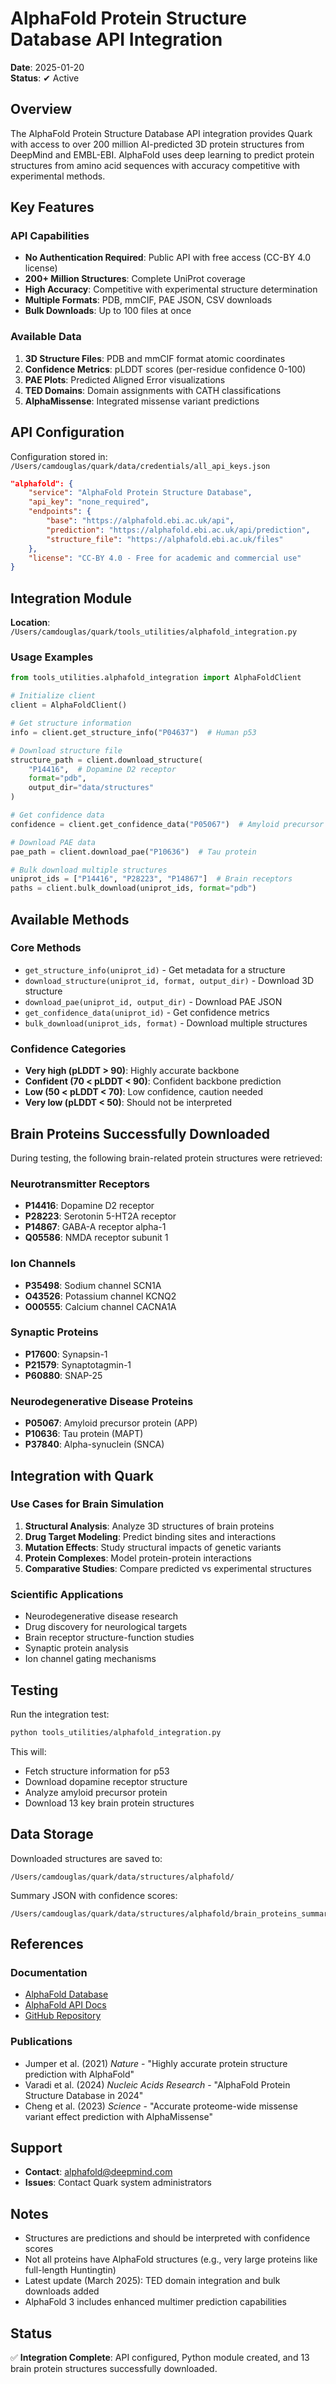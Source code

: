 # AlphaFold Protein Structure Database API Integration

**Date**: 2025-01-20  
**Status**: ✔ Active

## Overview

The AlphaFold Protein Structure Database API integration provides Quark with access to over 200 million AI-predicted 3D protein structures from DeepMind and EMBL-EBI. AlphaFold uses deep learning to predict protein structures from amino acid sequences with accuracy competitive with experimental methods.

## Key Features

### API Capabilities
- **No Authentication Required**: Public API with free access (CC-BY 4.0 license)
- **200+ Million Structures**: Complete UniProt coverage
- **High Accuracy**: Competitive with experimental structure determination
- **Multiple Formats**: PDB, mmCIF, PAE JSON, CSV downloads
- **Bulk Downloads**: Up to 100 files at once

### Available Data
1. **3D Structure Files**: PDB and mmCIF format atomic coordinates
2. **Confidence Metrics**: pLDDT scores (per-residue confidence 0-100)
3. **PAE Plots**: Predicted Aligned Error visualizations
4. **TED Domains**: Domain assignments with CATH classifications
5. **AlphaMissense**: Integrated missense variant predictions

## API Configuration

Configuration stored in: `/Users/camdouglas/quark/data/credentials/all_api_keys.json`

```json
"alphafold": {
    "service": "AlphaFold Protein Structure Database",
    "api_key": "none_required",
    "endpoints": {
        "base": "https://alphafold.ebi.ac.uk/api",
        "prediction": "https://alphafold.ebi.ac.uk/api/prediction",
        "structure_file": "https://alphafold.ebi.ac.uk/files"
    },
    "license": "CC-BY 4.0 - Free for academic and commercial use"
}
```

## Integration Module

**Location**: `/Users/camdouglas/quark/tools_utilities/alphafold_integration.py`

### Usage Examples

```python
from tools_utilities.alphafold_integration import AlphaFoldClient

# Initialize client
client = AlphaFoldClient()

# Get structure information
info = client.get_structure_info("P04637")  # Human p53

# Download structure file
structure_path = client.download_structure(
    "P14416",  # Dopamine D2 receptor
    format="pdb",
    output_dir="data/structures"
)

# Get confidence data
confidence = client.get_confidence_data("P05067")  # Amyloid precursor

# Download PAE data
pae_path = client.download_pae("P10636")  # Tau protein

# Bulk download multiple structures
uniprot_ids = ["P14416", "P28223", "P14867"]  # Brain receptors
paths = client.bulk_download(uniprot_ids, format="pdb")
```

## Available Methods

### Core Methods
- `get_structure_info(uniprot_id)` - Get metadata for a structure
- `download_structure(uniprot_id, format, output_dir)` - Download 3D structure
- `download_pae(uniprot_id, output_dir)` - Download PAE JSON
- `get_confidence_data(uniprot_id)` - Get confidence metrics
- `bulk_download(uniprot_ids, format)` - Download multiple structures

### Confidence Categories
- **Very high (pLDDT > 90)**: Highly accurate backbone
- **Confident (70 < pLDDT < 90)**: Confident backbone prediction  
- **Low (50 < pLDDT < 70)**: Low confidence, caution needed
- **Very low (pLDDT < 50)**: Should not be interpreted

## Brain Proteins Successfully Downloaded

During testing, the following brain-related protein structures were retrieved:

### Neurotransmitter Receptors
- **P14416**: Dopamine D2 receptor
- **P28223**: Serotonin 5-HT2A receptor
- **P14867**: GABA-A receptor alpha-1
- **Q05586**: NMDA receptor subunit 1

### Ion Channels
- **P35498**: Sodium channel SCN1A
- **O43526**: Potassium channel KCNQ2
- **O00555**: Calcium channel CACNA1A

### Synaptic Proteins
- **P17600**: Synapsin-1
- **P21579**: Synaptotagmin-1
- **P60880**: SNAP-25

### Neurodegenerative Disease Proteins
- **P05067**: Amyloid precursor protein (APP)
- **P10636**: Tau protein (MAPT)
- **P37840**: Alpha-synuclein (SNCA)

## Integration with Quark

### Use Cases for Brain Simulation
1. **Structural Analysis**: Analyze 3D structures of brain proteins
2. **Drug Target Modeling**: Predict binding sites and interactions
3. **Mutation Effects**: Study structural impacts of genetic variants
4. **Protein Complexes**: Model protein-protein interactions
5. **Comparative Studies**: Compare predicted vs experimental structures

### Scientific Applications
- Neurodegenerative disease research
- Drug discovery for neurological targets
- Brain receptor structure-function studies
- Synaptic protein analysis
- Ion channel gating mechanisms

## Testing

Run the integration test:
```bash
python tools_utilities/alphafold_integration.py
```

This will:
- Fetch structure information for p53
- Download dopamine receptor structure
- Analyze amyloid precursor protein
- Download 13 key brain protein structures

## Data Storage

Downloaded structures are saved to:
```
/Users/camdouglas/quark/data/structures/alphafold/
```

Summary JSON with confidence scores:
```
/Users/camdouglas/quark/data/structures/alphafold/brain_proteins_summary.json
```

## References

### Documentation
- [AlphaFold Database](https://alphafold.ebi.ac.uk/)
- [AlphaFold API Docs](https://alphafold.ebi.ac.uk/api-docs)
- [GitHub Repository](https://github.com/deepmind/alphafold)

### Publications
- Jumper et al. (2021) *Nature* - "Highly accurate protein structure prediction with AlphaFold"
- Varadi et al. (2024) *Nucleic Acids Research* - "AlphaFold Protein Structure Database in 2024"
- Cheng et al. (2023) *Science* - "Accurate proteome-wide missense variant effect prediction with AlphaMissense"

## Support

- **Contact**: alphafold@deepmind.com
- **Issues**: Contact Quark system administrators

## Notes

- Structures are predictions and should be interpreted with confidence scores
- Not all proteins have AlphaFold structures (e.g., very large proteins like full-length Huntingtin)
- Latest update (March 2025): TED domain integration and bulk downloads added
- AlphaFold 3 includes enhanced multimer prediction capabilities

## Status

✅ **Integration Complete**: API configured, Python module created, and 13 brain protein structures successfully downloaded.
